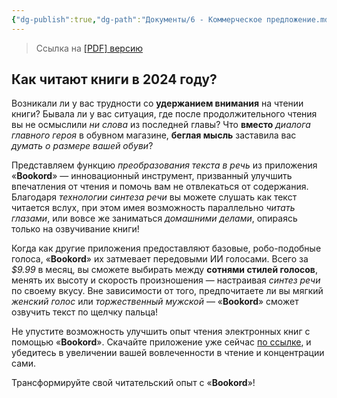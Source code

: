 ```yaml
---
{"dg-publish":true,"dg-path":"Документы/6 - Коммерческое предложение.md","permalink":"/dokumenty/6-kommercheskoe-predlozhenie/","title":"Коммерческое предложение"}
---
```


> Ссылка на [\[PDF\] версию](https://bookord-docs.netlify.app/img/attachments/Project%20Docs%20-%20%D0%9A%D0%BE%D0%BC%D0%BC%D0%B5%D1%80%D1%87%D0%B5%D1%81%D0%BA%D0%BE%D0%B5%20%D0%BF%D1%80%D0%B5%D0%B4%D0%BB%D0%BE%D0%B6%D0%B5%D0%BD%D0%B8%D0%B5%20-%20K34401%20-%20%D0%A0%D0%B5%D0%B9%D0%BD%D0%B3%D0%B5%D0%B2%D0%B5%D1%80%D1%86%20%D0%92.%D0%90..pdf)

## Как читают книги в 2024 году?





Возникали ли у вас трудности со **удержанием внимания** на чтении книги? Бывала ли у вас ситуация, где после продолжительного чтения вы не осмыслили *ни слова* из последней главы? Что **вместо** *диалога главного героя* в обувном магазине, **беглая мысль** заставила вас *думать о размере вашей обуви*?




Представляем функцию *преобразования текста в речь* из приложения «**Bookord**» ― инновационный инструмент, призванный улучшить впечатления от чтения и помочь вам не отвлекаться от содержания. Благодаря *технологии синтеза речи* вы можете слушать как текст читается вслух, при этом имея возможность параллельно *читать глазами*, или вовсе же заниматься *домашними делами*, опираясь только на озвучивание книги!



Когда как другие приложения предоставляют базовые, робо-подобные голоса, «**Bookord**» их затмевает передовыми ИИ голосами. Всего за *$9.99* в месяц, вы сможете выбирать между **сотнями стилей голосов**, менять их высоту и скорость произношения ― настраивая *синтез речи* по своему вкусу. Вне зависимости от того, предпочитаете ли вы мягкий *женский голос* или *торжественный мужской* ― «**Bookord**» сможет озвучить текст по щелчку пальца!



Не упустите возможность улучшить опыт чтения электронных книг с помощью «**Bookord**». Скачайте приложение уже сейчас [по ссылке](https://github.com/LiprikON2/bookord/releases/latest), и убедитесь в увеличении вашей вовлеченности в чтение и концентрации сами.

Трансформируйте свой читательский опыт с «**Bookord**»!